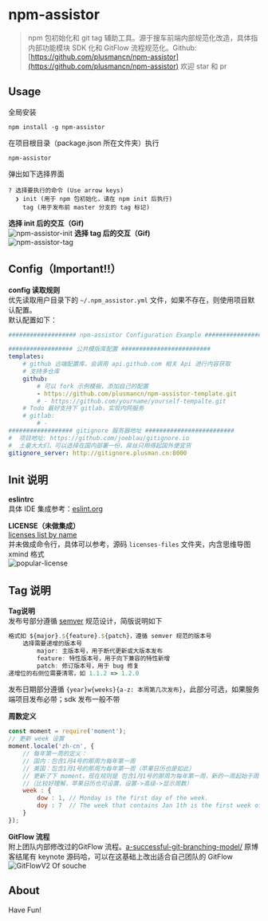 # npm-assistor
> npm 包初始化和 git tag 辅助工具。源于搜车前端内部规范化改造，具体指内部功能模块 SDK 化和 GitFlow 流程规范化。Github: [https://github.com/plusmancn/npm-assistor](https://github.com/plusmancn/npm-assistor) 欢迎 star 和 pr

## Usage
全局安装
```shell
npm install -g npm-assistor
```
在项目根目录（package.json 所在文件夹）执行  
```shell
npm-assistor
```
弹出如下选择界面  
```shell
? 选择要执行的命令 (Use arrow keys)
  ❯ init (用于 npm 包初始化，请在 npm init 后执行) 
    tag (用于发布前 master 分支的 tag 标记)
```
**选择 init 后的交互（Gif)**  
![npm-assistor-init](http://image-2.plusman.cn/image/npm-assistor-init.gif)
**选择 tag 后的交互（Gif)**  
![npm-assistor-tag](http://image-2.plusman.cn/image/npm-assistor-tag.gif)

## Config（Important!!）
**config 读取规则**  
优先读取用户目录下的 `~/.npm_assistor.yml` 文件，如果不存在，则使用项目默认配置。  
默认配置如下：  
```yaml
################### npm-assistor Configuration Example #########################

################## 公共模版库配置 #########################
templates:
    # github 远端配置库，会调用 api.github.com 相关 Api 进行内容获取
    # 支持多仓库
    github:
        # 可以 fork 示例模板，添加自己的配置
        - https://github.com/plusmancn/npm-assistor-template.git
        # - https://github.com/yourname/yourself-tempalte.git
    # Todo 最好支持下 gitlab，实现内网服务
    # gitlab:
        # - 
################## gitignore 服务器地址 #########################
#  项目地址: https://github.com/joeblau/gitignore.io
#  土豪大大们，可以选择在国内部署一份，屌丝只用得起国外便宜货
gitignore_server: http://gitignore.plusman.cn:8000
```

## Init 说明
**eslintrc**  
具体 IDE 集成参考：[eslint.org](http://eslint.org/)

**LICENSE（未做集成）**  
[licenses list by name]( https://opensource.org/licenses/alphabetical )  
并未做成命令行，具体可以参考，源码 `licenses-files` 文件夹，内含思维导图 xmind 格式  
![popular-license](http://image-2.plusman.cn/image/popular-license.png)

## Tag 说明
**Tag说明**  
发布号部分遵循 [semver](http://f2e.souche.com/blog/fan-yi-ru-he-zheng-que-de-ming-ming-ruan-jian-ban-ben-hao/) 规范设计，简版说明如下
```javascript
格式如 ${major}.${feature}.${patch}，遵循 semver 规范的版本号
    选择需要递增的版本号
        major: 主版本号，用于断代更新或大版本发布
        feature: 特性版本号，用于向下兼容的特性新增
        patch: 修订版本号，用于 bug 修复
递增位的右侧位需要清零，如 1.1.2 => 1.2.0
```

发布日期部分遵循 `{year}w{weeks}{a-z: 本周第几次发布}`，此部分可选，如果服务端项目发布必带；sdk 发布一般不带  

**周数定义**  
```javascript
const moment = require('moment');
// 更新 week 设置
moment.locale('zh-cn', {
    // 每年第一周的定义：
    // 国内：包含1月4号的那周为每年第一周
    // 美国：包含1月1号的那周为每年第一周（苹果日历也是如此）
    // 更新了下 moment，现在规则是 包含1月1号的那周为每年第一周，新的一周起始于周一
    //（比较好理解，苹果日历也可设置，设置->高级->显示周数）
    week : {
        dow : 1, // Monday is the first day of the week.
        doy : 7  // The week that contains Jan 1th is the first week of the year.
    }
});
```

**GitFlow 流程**  
附上团队内部修改过的GitFlow 流程。[a-successful-git-branching-model/](http://nvie.com/posts/a-successful-git-branching-model/) 原博客结尾有 keynote 源码哈，可以在这基础上改出适合自己团队的 GitFlow
![GitFlowV2 Of souche](http://image-2.plusman.cn/image/GitFlowV2.jpg)

## About
Have Fun!

